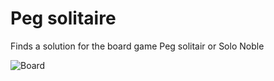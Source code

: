# Peg solitaire
 Finds a solution for the board game Peg solitair or Solo Noble
 
 ![Board](https://imgur.com/koBbebZ.jpg)
